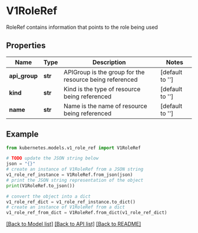 # V1RoleRef

RoleRef contains information that points to the role being used

## Properties

Name | Type | Description | Notes
------------ | ------------- | ------------- | -------------
**api_group** | **str** | APIGroup is the group for the resource being referenced | [default to '']
**kind** | **str** | Kind is the type of resource being referenced | [default to '']
**name** | **str** | Name is the name of resource being referenced | [default to '']

## Example

```python
from kubernetes.models.v1_role_ref import V1RoleRef

# TODO update the JSON string below
json = "{}"
# create an instance of V1RoleRef from a JSON string
v1_role_ref_instance = V1RoleRef.from_json(json)
# print the JSON string representation of the object
print(V1RoleRef.to_json())

# convert the object into a dict
v1_role_ref_dict = v1_role_ref_instance.to_dict()
# create an instance of V1RoleRef from a dict
v1_role_ref_from_dict = V1RoleRef.from_dict(v1_role_ref_dict)
```
[[Back to Model list]](../README.md#documentation-for-models) [[Back to API list]](../README.md#documentation-for-api-endpoints) [[Back to README]](../README.md)


